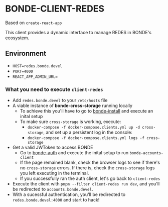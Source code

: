 # BONDE-CLIENT-REDES

Based on `create-react-app`

This client provides a dynamic interface to manage REDES in BONDE's ecosystem.

## Environment

- `HOST=redes.bonde.devel`
- `PORT=4000`
- `REACT_APP_ADMIN_URL=`

### What you need to execute `client-redes`

- Add `redes.bonde.devel` to your `/etc/hosts` file
- A viable instance of **bonde-cross-storage** running locally
  - To achieve this you'll have to go to [bonde-install](https://github.com/nossas/bonde-install) and execute an inital setup
  - To make sure `cross-storage` is working, execute:
    - `docker-compose -f docker-compose.clients.yml up -d cross-storage`, and set up a persistent log in the console:
    - `docker-compose -f docker-compose.clients.yml logs -f cross-storage`
- Get a valid JWToken to access BONDE
  - Go to [bonde-auth](https://github.com/nossas/bonde-install) and execute the inital setup to run `bonde-accounts-client`
  - If the page remained blank, check the browser logs to see if there's no `cross-storage` errors. If there is, check the `cross-storage` logs you left executing in the terminal.
  - If you successfully ran the auth client, let's go back to `client-redes`
- Execute the client with `pnpm --filter client-redes run dev`, and you'll be redirected to `accounts.bonde.devel`.
- With a sucessful authentication, you'll be redirected to `redes.bonde.devel:4000` and start to hack!
